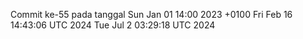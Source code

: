 Commit ke-55 pada tanggal Sun Jan 01 14:00 2023 +0100
Fri Feb 16 14:43:06 UTC 2024
Tue Jul  2 03:29:18 UTC 2024

